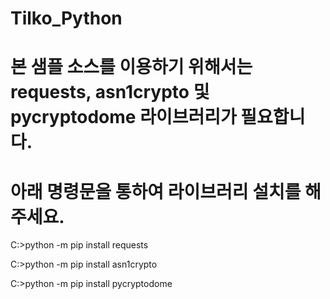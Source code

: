 # Tilko_Python
# 본 샘플 소스를 이용하기 위해서는 requests, asn1crypto 및 pycryptodome 라이브러리가 필요합니다.
# 아래 명령문을 통하여 라이브러리 설치를 해 주세요.

C:\>python -m pip install requests

C:\>python -m pip install asn1crypto

C:\>python -m pip install pycryptodome
